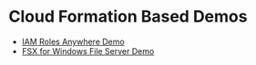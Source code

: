 # Cloud Formation Based Demos

- [IAM Roles Anywhere Demo](IAMRolesAnywhere)
- [FSX for Windows File Server Demo](fileserver-demo)